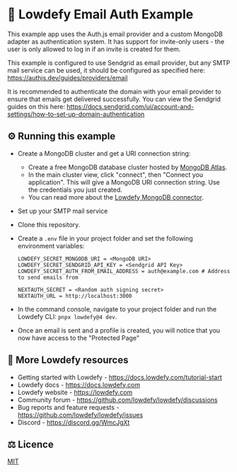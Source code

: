 # 🔐 Lowdefy Email Auth Example

This example app uses the Auth.js email provider and a custom MongoDB adapter as authentication system. It has support for invite-only users - the user is only allowed to log in if an invite is created for them.

This example is configured to use Sendgrid as email provider, but any SMTP mail service can be used, it should be configured as specified here: https://authjs.dev/guides/providers/email

It is recommended to authenticate the domain with your email provider to ensure that emails get delivered successfully. You can view the Sendgrid guides on this here: https://docs.sendgrid.com/ui/account-and-settings/how-to-set-up-domain-authentication

## ⚙️ Running this example

- Create a MongoDB cluster and get a URI connection string:
  - Create a free MongoDB database cluster hosted by [MongoDB Atlas](https://www.mongodb.com/try).
  - In the main cluster view, click "connect", then "Connect you application". This will give a MongoDB URI connection string. Use the credentials you just created.
  - You can read more about the [Lowdefy MongoDB connector](https://docs.lowdefy.com/MongoDB).
- Set up your SMTP mail service
- Clone this repository.
- Create a `.env` file in your project folder and set the following environment variables:

  ```.env
  LOWDEFY_SECRET_MONGODB_URI = <MongoDB URI>
  LOWDEFY_SECRET_SENDGRID_API_KEY = <Sendgrid API Key>
  LOWDEFY_SECRET_AUTH_FROM_EMAIL_ADDRESS = auth@example.com # Address to send emails from

  NEXTAUTH_SECRET = <Random auth signing secret>
  NEXTAUTH_URL = http://localhost:3000
  ```

- In the command console, navigate to your project folder and run the Lowdefy CLI: `pnpx lowdefy@4 dev`.
- Once an email is sent and a profile is created, you will notice that you now have access to the "Protected Page"

## 🔗 More Lowdefy resources

- Getting started with Lowdefy - https://docs.lowdefy.com/tutorial-start
- Lowdefy docs - https://docs.lowdefy.com
- Lowdefy website - https://lowdefy.com
- Community forum - https://github.com/lowdefy/lowdefy/discussions
- Bug reports and feature requests - https://github.com/lowdefy/lowdefy/issues
- Discord - https://discord.gg/WmcJgXt

## ⚖️ Licence

[MIT](https://github.com/lowdefy/lowdefy-example-auth-email?tab=MIT-1-ov-file)
